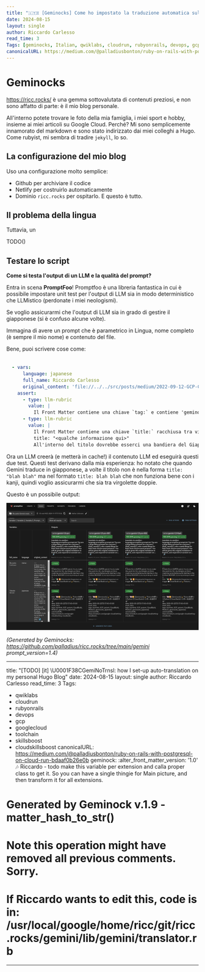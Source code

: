```yaml
---
title: "🇮🇹♊ [Geminocks] Come ho impostato la traduzione automatica sul mio blog personale Hugo"
date: 2024-08-15
layout: single
author: Riccardo Carlesso
read_time: 3
Tags: [geminocks, Italian, qwiklabs, cloudrun, rubyonrails, devops, gcp, googlecloud, toolchain, skillsboost, cloudskillsboost]
canonicalURL: https://medium.com/@palladiusbonton/ruby-on-rails-with-postgresql-on-cloud-run-bdaaf0b26e0b
---
```


# Geminocks

https://ricc.rocks/ è una gemma sottovalutata di contenuti preziosi, e non sono affatto di parte: è il mio blog personale.

All'interno potete trovare le foto della mia famiglia, i miei sport e hobby, insieme ai miei articoli su Google Cloud. Perché? Mi sono semplicemente innamorato
del markdown e sono stato indirizzato dai miei colleghi a Hugo. Come rubyist, mi sembra di tradire `jekyll`, lo so.

## La configurazione del mio blog

Uso una configurazione molto semplice:

* Github per archiviare il codice
* Netlify per costruirlo automaticamente
* Dominio `ricc.rocks` per ospitarlo. E questo è tutto.

## Il problema della lingua

Tuttavia, un

TODO()


## Testare lo script

**Come si testa l'output di un LLM e la qualità del prompt?**

Entra in scena **PromptFoo**! Promptfoo è una libreria fantastica in cui è possibile impostare unit test per l'output di LLM sia in modo deterministico
che LLMistico (perdonate i miei neologismi).

Se voglio assicurarmi che l'output di LLM sia in grado di gestire il giapponese (si è confuso alcune volte).

Immagina di avere un prompt che è parametrico in Lingua, nome completo (è sempre il mio nome) e contenuto del file.

Bene, puoi scrivere cose come:

```yaml

  - vars:
      language: japanese
      full_name: Riccardo Carlesso
      original_content: 'file://../../src/posts/medium/2022-09-12-GCP-CB-trigger-with-pulumi-python/index.md'
    assert:
      - type: llm-rubric
        value: |
          Il Front Matter contiene una chiave `tag:` e contiene 'geminock' e 'japanese'.
      - type: llm-rubric
        value: |
          Il Front Matter contiene una chiave `title:` racchiusa tra virgolette doppie, cioè una riga di questo tipo:
          title: "<qualche informazione qui>"
          All'interno del titolo dovrebbe esserci una bandiera del Giappone.
```

Ora un LLM creerà (e metterà in cache!) il contenuto LLM ed eseguirà questi due test. Questi test derivano dalla mia esperienza:
ho notato che quando Gemini traduce in giapponese, a volte il titolo non è nella forma `title: "blah blah"` ma nel formato
`title: blah blah` che non funziona bene con i kanji, quindi voglio assicurarmi che sia tra virgolette doppie.

Questo è un possibile output:

![promptfoo output](image.png)



*(Generated by Geminocks: https://github.com/palladius/ricc.rocks/tree/main/gemini prompt_version=1.4)*

---
title: "[TODO] [it] \U0001F38CGemiNoTrnsl: how I set-up auto-translation on my personal
  Hugo Blog"
date: 2024-08-15
layout: single
author: Riccardo Carlesso
read_time: 3
Tags:
- qwiklabs
- cloudrun
- rubyonrails
- devops
- gcp
- googlecloud
- toolchain
- skillsboost
- cloudskillsboost
canonicalURL: https://medium.com/@palladiusbonton/ruby-on-rails-with-postgresql-on-cloud-run-bdaaf0b26e0b
geminock:
  :alter_front_matter_version: '1.0'
  :notes: Riccardo - todo make this variable per extension and calla  proper class
    to get it. So you can have a single thingie for Main picture, and then transform
    it for all extensions.
# Generated by Geminock v.1.9 - matter_hash_to_str()
# Note this operation might have removed all previous comments. Sorry.
# If Riccardo wants to edit this, code is in: /usr/local/google/home/ricc/git/ricc.rocks/gemini/lib/gemini/translator.rb
---
